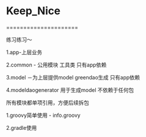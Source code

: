 # Keep_Nice 
=====================

练习练习～

1.app-上层业务 

2.common - 公用模块 工具类 只有app依赖 

3.model －为上层提供model greendao生成 只有app依赖 

4.modeldaogenerator 用于生成model 不依赖于任何包 

所有模块都单项引用，方便后续拆包

1.groovy简单使用 - info.groovy

2.gradle使用
